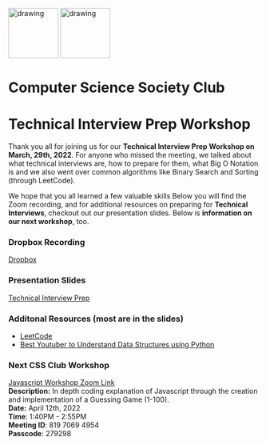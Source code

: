 <img src="https://i.imgur.com/JybZuXd.png" alt="drawing" width="100"/> <img src="https://i.imgur.com/Bzkqs5I.png" alt="drawing" width="100"/>


# Computer Science Society Club
<!-- <a href="https://ibb.co/Rpm6Cr3"><img src="https://i.ibb.co/8Dpxjvr/CSS-Tech-Interview-Prep.png" alt="CSS-Tech-Interview-Prep" border="0" style="width: 200px; height: 250px"></a><br /><a target='_blank' href='https://imgbb.com/'></a><br /> -->

# Technical Interview Prep Workshop

Thank you all for joining us for our **Technical Interview Prep Workshop on March, 29th, 2022**. For anyone who missed the meeting, we talked about what technical interviews are, how to prepare for them, what Big O Notation is and we also went over common algorithms like Binary Search and Sorting (through LeetCode).

We hope that you all learned a few valuable skills Below you will find the Zoom recording, and for additional resources on preparing for **Technical Interviews**, checkout out our presentation slides. Below is **information on our next workshop**, too. 

### Dropbox Recording
[Dropbox](https://www.dropbox.com/s/a5yjutyb7pf8lf6/CSS_Tech_Prep.mp4?dl=0)

### Presentation Slides
[Technical Interview Prep](https://docs.google.com/presentation/d/1j5UsQTd63BJpnBejDXwZln_pUWCV04ewPMKWkdUIAdo/edit?usp=sharing)

### Additonal Resources (most are in the slides)
- [LeetCode](https://leetcode.com/)
- [Best Youtuber to Understand Data Structures using Python](https://www.youtube.com/c/NeetCode)

### Next CSS Club Workshop
[Javascript Workshop Zoom Link](https://jjay-cuny.zoom.us/meeting/register/tZUkcOmupz8jH9C7rRhCO_vw62bka0-yjzwk) <br>
<b>Description:</b> In depth coding explanation of Javascript through the creation and implementation of a Guessing Game (1-100). <br>
<b>Date:</b> April 12th, 2022 <br>
<b>Time</b>: 1:40PM - 2:55PM <br>
<b>Meeting ID</b>: 819 7069 4954 <br>
<b>Passcode</b>: 279298 <br>
